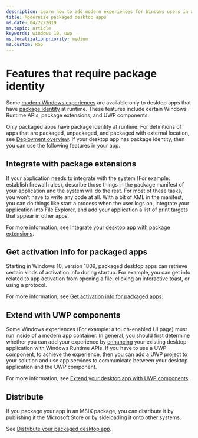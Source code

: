 ```yaml
---
description: Learn how to add modern experiences for Windows users in a desktop application that you have packaged in a Windows app package.
title: Modernize packaged desktop apps
ms.date: 04/22/2019
ms.topic: article
keywords: windows 10, uwp
ms.localizationpriority: medium
ms.custom: RS5
---
```


# Features that require package identity

Some [modern Windows experiences](index.md) are available only to desktop apps that have [package identity](/uwp/schemas/appxpackage/uapmanifestschema/element-identity) at runtime. These features include certain Windows Runtime APIs, package extensions, and UWP components.

Only packaged apps have package identity at runtime. For definitions of apps that are packaged, unpackaged, and packaged with external location, see [Deployment overview](/windows/apps/package-and-deploy/). If your desktop app has package identity, then you can use the following features in your app.

## Integrate with package extensions

If your application needs to integrate with the system (For example: establish firewall rules), describe those things in the package manifest of your application and the system will do the rest. For most of these tasks, you won't have to write any code at all. With a bit of XML in the manifest, you can do things like start a process when the user logs on, integrate your application into File Explorer, and add your application a list of print targets that appear in other apps.

For more information, see [Integrate your desktop app with package extensions](desktop-to-uwp-extensions.md).

## Get activation info for packaged apps

Starting in Windows 10, version 1809, packaged desktop apps can retrieve certain kinds of activation info during startup. For example, you can get info related to app activation from opening a file, clicking an interactive toast, or using a protocol.

For more information, see [Get activation info for packaged apps](get-activation-info-for-packaged-apps.md).

## Extend with UWP components

Some Windows experiences (For example: a touch-enabled UI page) must run inside of a modern app container. In general, you should first determine whether you can add your experience by [enhancing](desktop-to-uwp-enhance.md) your existing desktop application with Windows Runtime APIs. If you have to use a UWP component, to achieve the experience, then you can add a UWP project to your solution and use app services to communicate between your desktop application and the UWP component.

For more information, see [Extend your desktop app with UWP components](desktop-to-uwp-extend.md).

## Distribute

If you package your app in an MSIX package, you can distribute it by publishing it the Microsoft Store or by sideloading it onto other systems.

See [Distribute your packaged desktop app](desktop-to-uwp-distribute.md).